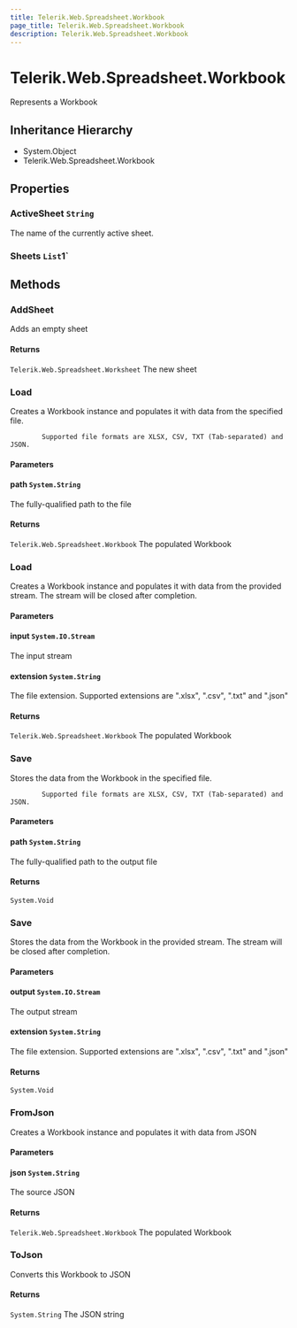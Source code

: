 ```yaml
---
title: Telerik.Web.Spreadsheet.Workbook
page_title: Telerik.Web.Spreadsheet.Workbook
description: Telerik.Web.Spreadsheet.Workbook
---
```


# Telerik.Web.Spreadsheet.Workbook

Represents a Workbook

## Inheritance Hierarchy

* System.Object
* Telerik.Web.Spreadsheet.Workbook

## Properties

###  ActiveSheet `String`

The name of the currently active sheet.

###  Sheets `List`1`

## Methods

###  AddSheet

Adds an empty sheet

#### Returns

`Telerik.Web.Spreadsheet.Worksheet` The new sheet

###  Load

Creates a Workbook instance and populates it with data from the specified file.
            
            Supported file formats are XLSX, CSV, TXT (Tab-separated) and JSON.

#### Parameters

#### path `System.String`

The fully-qualified path to the file

#### Returns

`Telerik.Web.Spreadsheet.Workbook` The populated Workbook

###  Load

Creates a Workbook instance and populates it with data from the provided stream.
            The stream will be closed after completion.

#### Parameters

#### input `System.IO.Stream`

The input stream

#### extension `System.String`

The file extension. Supported extensions are ".xlsx", ".csv", ".txt" and ".json"

#### Returns

`Telerik.Web.Spreadsheet.Workbook` The populated Workbook

###  Save

Stores the data from the Workbook in the specified file.
            
            Supported file formats are XLSX, CSV, TXT (Tab-separated) and JSON.

#### Parameters

#### path `System.String`

The fully-qualified path to the output file

#### Returns

`System.Void` 

###  Save

Stores the data from the Workbook in the provided stream.
            The stream will be closed after completion.

#### Parameters

#### output `System.IO.Stream`

The output stream

#### extension `System.String`

The file extension. Supported extensions are ".xlsx", ".csv", ".txt" and ".json"

#### Returns

`System.Void` 

###  FromJson

Creates a Workbook instance and populates it with data from JSON

#### Parameters

#### json `System.String`

The source JSON

#### Returns

`Telerik.Web.Spreadsheet.Workbook` The populated Workbook

###  ToJson

Converts this Workbook to JSON

#### Returns

`System.String` The JSON string

